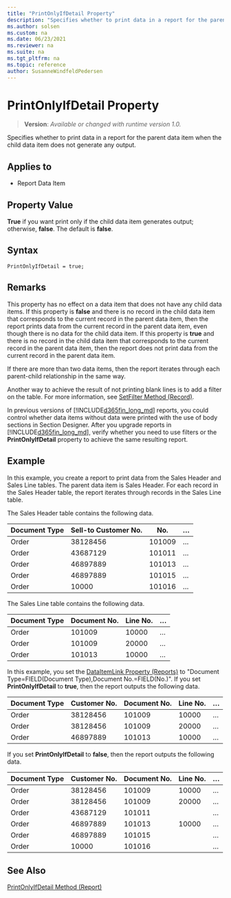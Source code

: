 ```yaml
---
title: "PrintOnlyIfDetail Property"
description: "Specifies whether to print data in a report for the parent data item when the child data item does not generate any output."
ms.author: solsen
ms.custom: na
ms.date: 06/23/2021
ms.reviewer: na
ms.suite: na
ms.tgt_pltfrm: na
ms.topic: reference
author: SusanneWindfeldPedersen
---
```

[//]: # (START>DO_NOT_EDIT)
[//]: # (IMPORTANT:Do not edit any of the content between here and the END>DO_NOT_EDIT.)
[//]: # (Any modifications should be made in the .xml files in the ModernDev repo.)
# PrintOnlyIfDetail Property
> **Version**: _Available or changed with runtime version 1.0._

Specifies whether to print data in a report for the parent data item when the child data item does not generate any output.

## Applies to
-   Report Data Item

[//]: # (IMPORTANT: END>DO_NOT_EDIT)


## Property Value  

**True** if you want print only if the child data item generates output; otherwise, **false**. The default is **false**.  

## Syntax

```AL
PrintOnlyIfDetail = true;
```
  
## Remarks  

This property has no effect on a data item that does not have any child data items. If this property is **false** and there is no record in the child data item that corresponds to the current record in the parent data item, then the report prints data from the current record in the parent data item, even though there is no data for the child data item. If this property is **true** and there is no record in the child data item that corresponds to the current record in the parent data item, then the report does not print data from the current record in the parent data item.  
  
If there are more than two data items, then the report iterates through each parent-child relationship in the same way.  
  
Another way to achieve the result of not printing blank lines is to add a filter on the table. For more information, see [SetFilter Method (Record)](../methods-auto/record/record-SETFILTER-Method.md).  
  
In previous versions of [!INCLUDE[d365fin_long_md](../includes/d365fin_long_md.md)] reports, you could control whether data items without data were printed with the use of body sections in Section Designer. After you upgrade reports in [!INCLUDE[d365fin_long_md](../includes/d365fin_long_md.md)], verify whether you need to use filters or the **PrintOnlyIfDetail** property to achieve the same resulting report.  
  
## Example  

In this example, you create a report to print data from the Sales Header and Sales Line tables. The parent data item is Sales Header. For each record in the Sales Header table, the report iterates through records in the Sales Line table.  
  
The Sales Header table contains the following data.  
  
|Document Type|Sell-to Customer No.|No.|…|  
|-------------|--------------------|---|-|  
|Order|38128456|101009|…|  
|Order|43687129|101011|…|  
|Order|46897889|101013|…|  
|Order|46897889|101015|…|  
|Order|10000|101016|…|  
  
The Sales Line table contains the following data.  
  
|Document Type|Document No.|Line No.|…|  
|-------------|------------|--------|-|  
|Order|101009|10000|…|  
|Order|101009|20000|…|  
|Order|101013|10000|…|  
  
In this example, you set the [DataItemLink Property (Reports)](devenv-dataitemlink-reports-property.md) to "Document Type=FIELD(Document Type),Document No.=FIELD(No.)". If you set **PrintOnlyIfDetail** to **true**, then the report outputs the following data.  
  
|Document Type|Customer No.|Document No.|Line No.|…|  
|-------------|------------|------------|--------|-|  
|Order|38128456|101009|10000|…|  
|Order|38128456|101009|20000|…|  
|Order|46897889|101013|10000|…|  
  
If you set **PrintOnlyIfDetail** to **false**, then the report outputs the following data.  
  
|Document Type|Customer No.|Document No.|Line No.|…|  
|-------------|------------|------------|--------|-|  
|Order|38128456|101009|10000|…|  
|Order|38128456|101009|20000|…|  
|Order|43687129|101011||…|  
|Order|46897889|101013|10000|…|  
|Order|46897889|101015||…|  
|Order|10000|101016||…|  
  
## See Also  

[PrintOnlyIfDetail Method (Report)](../methods-auto/report/reportinstance-printonlyifdetail-method.md)